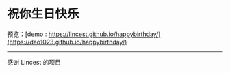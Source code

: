 # 祝你生日快乐

预览：[demo : https://lincest.github.io/happybirthday/](https://dao1023.github.io/happybirthday/) 

---

感谢 Lincest 的项目

